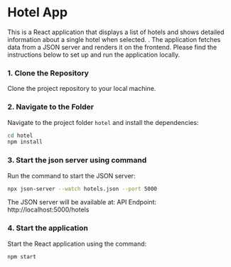 # Hotel App
This is a React application that displays a list of hotels and shows detailed information about a single hotel when selected. . The application fetches data from a JSON server and renders it on the frontend. Please find  the instructions below to set up and run the application locally.

### 1. Clone the Repository

Clone the project repository to your local machine.

### 2. Navigate to the Folder

Navigate to the project folder `hotel` and install the dependencies:

```bash
cd hotel
npm install
```
### 3. Start the json server using command 
Run the command to start the JSON server:
``` bash
npx json-server --watch hotels.json --port 5000
```
The JSON server will be available at:
API Endpoint: http://localhost:5000/hotels

### 4. Start the application 
Start the React application using the command: 
```bash
npm start